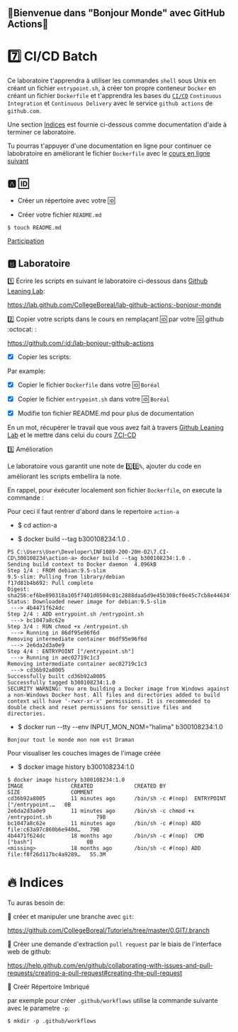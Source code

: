 ## 🎡Bienvenue dans "Bonjour Monde" avec GitHub Actions🎡

# :seven: CI/CD Batch

Ce laboratoire t'apprendra à utiliser les commandes `shell` sous Unix en créant un fichier `entrypoint.sh`, à créer ton propre conteneur `Docker` en créant un fichier `Dockerfile` et t'apprendra les bases du [`CI/CD`](https://en.wikipedia.org/wiki/CI/CD) `Continuous Integration` et `Continuous Delivery` avec le service `github actions` de `github.com`.

Une section [Indices](#fire-indices) est fournie ci-dessous comme documentation d'aide à terminer ce laboratoire.

Tu pourras t'appuyer d'une documentation en ligne pour continuer ce labobratoire en améliorant le fichier `Dockerfile` avec le [cours en ligne suivant](https://www.linkedin.com/learning/docker-essential-training-3-image-creation-management-and-registry/analyzing-a-dockerfile)

## :a: :id:

* Créer un répertoire avec votre :id:

* Créer votre fichier `README.md`

```
$ touch README.md
```

[Participation](Participation.md)

## :b: Laboratoire

:one: Écrire les scripts en suivant le laboratoire ci-dessous dans [Github Leaning Lab](https://lab.github.com/CollegeBoreal):

https://lab.github.com/CollegeBoreal/lab-github-actions:-bonjour-monde


:two: Copier votre scripts dans le cours en remplaçant :id: par votre :id: github :octocat: :

https://github.com/:id:/lab-bonjour-github-actions

- [x] Copier les scripts:

Par example:

  - [x] Copier le fichier `Dockerfile` dans votre :id: `Boréal` 

  - [x] Copier le fichier `entrypoint.sh` dans votre :id: `Boréal` 


- [x] Modifie ton fichier README.md pour plus de documentation


En un mot, récupérer le travail que vous avez fait à travers [Github Leaning Lab](https://lab.github.com/CollegeBoreal) et le mettre dans celui du cours [7.CI-CD](../7.CI-CD)

:three: Amélioration

Le laboratoire vous garantit une note de :five::zero:`%`, ajouter du code en améliorant les scripts embellira la note.

En rappel, pour éxécuter localement son fichier `Dockerfile`, on execute la commande :

Pour ceci il faut rentrer d'abord dans le repertoire `action-a`

* $ cd action-a

* $ docker build --tag b300108234:1.0 .

```
PS C:\Users\User\Developer\INF1089-200-20H-02\7.CI-CD\300108234\action-a> docker build --tag b300108234:1.0 .                                                                             Sending build context to Docker daemon  4.096kB
Step 1/4 : FROM debian:9.5-slim
9.5-slim: Pulling from library/debian
f17d81b4b692: Pull complete                                                                  Digest: sha256:ef6be890318a105f7401d0504c01c2888daa5d9e45b308cf0e45c7cb8e44634f
Status: Downloaded newer image for debian:9.5-slim
 ---> 4b4471f624dc
Step 2/4 : ADD entrypoint.sh /entrypoint.sh
 ---> bc1047a8c62e
Step 3/4 : RUN chmod +x /entrypoint.sh
 ---> Running in 86df95e96f6d
Removing intermediate container 86df95e96f6d
 ---> 2e6da2d3a0e9
Step 4/4 : ENTRYPOINT ["/entrypoint.sh"]
 ---> Running in aec02719c1c3
Removing intermediate container aec02719c1c3
 ---> cd36b92a8005
Successfully built cd36b92a8005
Successfully tagged b300108234:1.0
SECURITY WARNING: You are building a Docker image from Windows against a non-Windows Docker host. All files and directories added to build context will have '-rwxr-xr-x' permissions. It is recommended to double check and reset permissions for sensitive files and directories.
```

* $ docker run --tty --env INPUT_MON_NOM="halima" b300108234:1.0

`Bonjour tout le monde mon nom est Draman`

Pour visualiser les couches images de l'image créée

* $ docker image history b300108234:1.0
```
$ docker image history b300108234:1.0                                                                             IMAGE               CREATED             CREATED BY                                      SIZE                COMMENT
cd36b92a8005        11 minutes ago      /bin/sh -c #(nop)  ENTRYPOINT ["/entrypoint.…   0B   
2e6da2d3a0e9        11 minutes ago      /bin/sh -c chmod +x /entrypoint.sh              79B  
bc1047a8c62e        11 minutes ago      /bin/sh -c #(nop) ADD file:c63a97c860b6e940d…   79B  
4b4471f624dc        18 months ago       /bin/sh -c #(nop)  CMD ["bash"]                 0B   
<missing>           18 months ago       /bin/sh -c #(nop) ADD file:f8f26d117bc4a9289…   55.3M
```

# :fire: Indices 

Tu auras besoin de:

:round_pushpin: créer et manipuler une branche avec `git`:

https://github.com/CollegeBoreal/Tutoriels/tree/master/0.GIT/.branch

:round_pushpin: Créer une demande d'extraction `pull request` par le biais de l'interface web de github: 

https://help.github.com/en/github/collaborating-with-issues-and-pull-requests/creating-a-pull-request#creating-the-pull-request

:round_pushpin: Creér Répertoire Imbriqué

par exemple pour créer `.github/workflows` utilise la commande suivante avec le parametre `-p`:

```
$ mkdir -p .github/workflows
```
